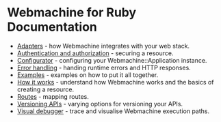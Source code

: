# Webmachine for Ruby Documentation

* [Adapters](/documentation/adapters.md) - how Webmachine integrates with your web stack.
* [Authentication and authorization](/documentation/authentication-and-authorization.md) - securing a resource.
* [Configurator](/documentation/configurator.md) - configuring your Webmachine::Application instance.
* [Error handling](/documentation/error-handling.md) - handing runtime errors and HTTP responses.
* [Examples](/documentation/examples.md) - examples on how to put it all together.
* [How it works](/documentation/how-it-works.md) - understand how Webmachine works and the basics of creating a resource.
* [Routes](/documentation/routes.md) - mapping routes.
* [Versioning APIs](/documentation/versioning-apis.md) - varying options for versioning your APIs.
* [Visual debugger](/documentation/visual-debugger.md) - trace and visualise Webmachine execution paths.
